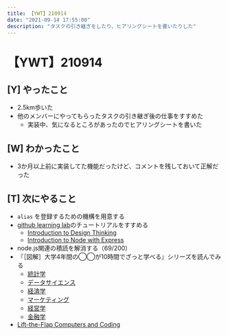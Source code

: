 ```yaml
---
title: 【YWT】210914
date: "2021-09-14 17:55:00"
description: "タスクの引き継ぎをしたり、ヒアリングシートを書いたりした"
---
```


# 【YWT】210914

## [Y] やったこと

- 2.5km歩いた
- 他のメンバーにやってもらったタスクの引き継ぎ後の仕事をすすめた
  - 実装中、気になるところがあったのでヒアリングシートを書いた

## [W] わかったこと

- 3か月以上前に実装してた機能だったけど、コメントを残しておいて正解だった

## [T] 次にやること

- `alias` を登録するための機構を用意する
- [github learning lab](https://lab.github.com/githubtraining)のチュートリアルをすすめる
  - [Introduction to Design Thinking](https://lab.github.com/githubtraining/introduction-to-design-thinking)
  - [Introduction to Node with Express](https://lab.github.com/everydeveloper/introduction-to-node-with-express)
- node.js関連の積読を解消する（69/200）
- 『［図解］大学4年間の◯◯が10時間でざっと学べる』シリーズを読んでみる
  - [統計学](https://www.amazon.co.jp/dp/B07PXB4NN9)
  - [データサイエンス](https://www.amazon.co.jp/dp/B07XNW3TQM)
  - [経済学](https://www.amazon.co.jp/dp/B01KNLFHH6)
  - [マーケティング](https://www.amazon.co.jp/dp/B07BNC2SV3)
  - [経営学](https://www.amazon.co.jp/dp/B071SKDF3L)
  - [金融学](https://www.amazon.co.jp/dp/B07BB6Z7FW)
- [Lift-the-Flap Computers and Coding](https://www.amazon.co.jp/dp/1409591514)
